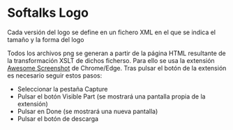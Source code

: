 # Softalks Logo
Cada versión del logo se define en un fichero XML en el que se indica el tamaño y la forma del logo

Todos los archivos png se generan a partir de la página HTML resultante de la transformación XSLT de dichos ficherso. Para ello se usa la extensión [Awesome Screenshot](https://chrome.google.com/webstore/detail/awesome-screenshot-and-sc/nlipoenfbbikpbjkfpfillcgkoblgpmj) de Chrome/Edge. Tras pulsar el botón de la extensión es necesario seguir estos pasos:
- Seleccionar la pestaña Capture 
- Pulsar el botón Visible Part (se mostrará una pantalla propia de la extensión)
- Pulsar en Done (se mostrará una nueva pantalla)
- Pulsar el botón de descarga
